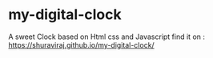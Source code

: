 # my-digital-clock

A sweet Clock based on Html css and Javascript 
find it on : https://shuraviraj.github.io/my-digital-clock/
